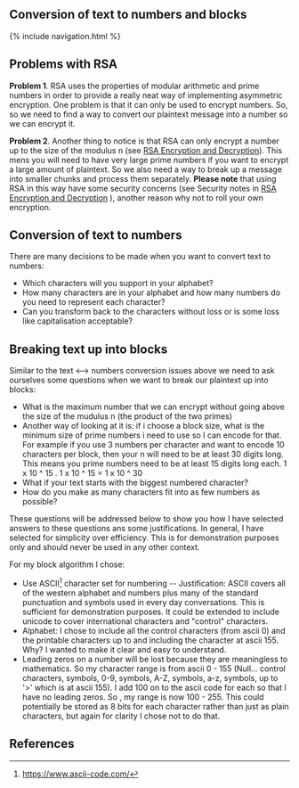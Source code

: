 ## Conversion of text to numbers and blocks

{% include navigation.html %}

## Problems with RSA

**Problem 1**. RSA uses the properties of modular arithmetic and prime numbers in order to provide a really neat way of implementing asymmetric encryption. One problem is that it can only be used to encrypt numbers. So, so we need to find a way to convert our plaintext message into a number so we can encrypt it.

**Problem 2**. Another thing to notice is that RSA can only encrypt a number up to the size of the modulus n (see <a href="rsa">RSA Encryption and Decryption</a>). This mens you will need to have very large prime numbers if you want to encrypt a large amount of plaintext. So we also need a way to break up a message into smaller chunks and process them separately. **Please note** that using RSA in this way have some security concerns (see Security notes in <a href="rsa">RSA Encryption and Decryption</a> ), another reason why not to roll your own encryption.

## Conversion of text to numbers

There are many decisions to be made when you want to convert text to numbers:

- Which characters will you support in your alphabet?
- How many characters are in your alphabet and how many numbers do you need to represent each character?
- Can you transform back to the characters without loss or is some loss like capitalisation acceptable?

## Breaking text up into blocks

Similar to the text <--> numbers conversion issues above we need to ask ourselves some questions when we want to break our plaintext up into blocks:

- What is the maximum number that we can encrypt without going above the size of the mudulus n (the product of the two primes)
- Another way of looking at it is: if i choose a block size, what is the minimum size of prime numbers i need to use so I can encode for that. For example if you use 3 numbers per character and want to encode 10 characters per block, then your n will need to be at least 30 digits long. This means you prime numbers need to be at least 15 digits long each. 1 x 10 ^ 15 . 1 x 10 ^ 15 = 1 x 10 ^ 30
- What if your text starts with the biggest numbered character?
- How do you make as many characters fit into as few numbers as possible?

These questions will be addressed below to show you how I have selected answers to these questions ans some justifications. In general, I have selected for simplicity over efficiency. This is for demonstration purposes only and should never be used in any other context.

For my block algorithm I chose:

- Use ASCII[^ascii] character set for numbering
  -- Justification: ASCII covers all of the western alphabet and numbers plus many of the standard punctuation and symbols used in every day conversations. This is sufficient for demonstration purposes. It could be extended to include unicode to cover international characters and "control" characters.
- Alphabet: I chose to include all the control characters (from ascii 0) and the printable characters up to and including the character at ascii 155. Why? I wanted to make it clear and easy to understand.
- Leading zeros on a number will be lost because they are meaningless to mathematics. So my character range is from ascii 0 - 155 (Null... control characters, symbols, 0-9, symbols, A-Z, symbols, a-z, symbols, up to '>' which is at ascii 155). I add 100 on to the ascii code for each so that I have no leading zeros. So , my range is now 100 - 255. This could potentially be stored as 8 bits for each character rather than just as plain characters, but again for clarity I chose not to do that.

## References

[^1]: <https://stackoverflow.com/questions/4528982/convert-alphabet-letters-to-number-in-python>
[^ascii]: <https://www.ascii-code.com/>
[^max-rsa-size]: <https://info.townsendsecurity.com/bid/29195/how-much-data-can-you-encrypt-with-rsa-keys>
[^string-to-integer]: <https://www.geeksforgeeks.org/convert-string-to-integer-in-python/>
[^iterate-over-nth-character]: <https://stackoverflow.com/questions/51121911/iterate-over-every-nth-element-in-string-in-loop-python>
[^split-string-nth-character]: <https://stackoverflow.com/questions/9475241/split-string-every-nth-character>
[^ascii-value-of-char]: <https://stackoverflow.com/questions/227459/how-to-get-the-ascii-value-of-a-character>
